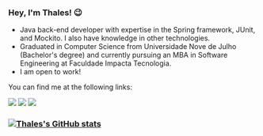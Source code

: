 ### Hey, I'm Thales! 😉

- Java back-end developer with expertise in the Spring framework, JUnit, and Mockito. I also have knowledge in other technologies.
- Graduated in Computer Science from Universidade Nove de Julho (Bachelor's degree) and currently pursuing an MBA in Software Engineering at Faculdade Impacta Tecnologia.
- I am open to work!

You can find me at the following links:

<div align="left">
    <a href="https://www.instagram.com/xthlsx/"><img src="https://img.shields.io/badge/Instagram-E4405F?style=for-the-badge&logo=instagram&logoColor=white" /></a>
    <a href="https://steamcommunity.com/id/fatenngame/"><img src="https://img.shields.io/badge/Steam-000000?style=for-the-badge&logo=steam&logoColor=white" /></a>
    <a href="https://stackoverflow.com/users/20739361/thales-souza"><img src="https://img.shields.io/badge/Stack_Overflow-FE7A16?style=for-the-badge&logo=stack-overflow&logoColor=white" /></a>
</div>

### [![Thales's GitHub stats](https://github-readme-stats.vercel.app/api?username=thales-als&show_icons=true&theme=midnight-purple)](https://github.com/anuraghazra/github-readme-stats)
